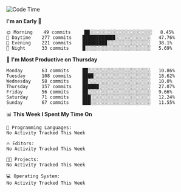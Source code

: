 <!--START_SECTION:waka-->
![Code Time](http://img.shields.io/badge/Code%20Time-336%20hrs%2059%20mins-blue)

**I'm an Early 🐤** 

```text
🌞 Morning    49 commits     ██░░░░░░░░░░░░░░░░░░░░░░░   8.45% 
🌆 Daytime    277 commits    ████████████░░░░░░░░░░░░░   47.76% 
🌃 Evening    221 commits    █████████░░░░░░░░░░░░░░░░   38.1% 
🌙 Night      33 commits     █░░░░░░░░░░░░░░░░░░░░░░░░   5.69%

```
📅 **I'm Most Productive on Thursday** 

```text
Monday       63 commits     ██░░░░░░░░░░░░░░░░░░░░░░░   10.86% 
Tuesday      108 commits    ████░░░░░░░░░░░░░░░░░░░░░   18.62% 
Wednesday    58 commits     ██░░░░░░░░░░░░░░░░░░░░░░░   10.0% 
Thursday     157 commits    ██████░░░░░░░░░░░░░░░░░░░   27.07% 
Friday       56 commits     ██░░░░░░░░░░░░░░░░░░░░░░░   9.66% 
Saturday     71 commits     ███░░░░░░░░░░░░░░░░░░░░░░   12.24% 
Sunday       67 commits     ███░░░░░░░░░░░░░░░░░░░░░░   11.55%

```


📊 **This Week I Spent My Time On** 

```text
💬 Programming Languages: 
No Activity Tracked This Week

🔥 Editors: 
No Activity Tracked This Week

🐱‍💻 Projects: 
No Activity Tracked This Week

💻 Operating System: 
No Activity Tracked This Week

```


<!--END_SECTION:waka-->
